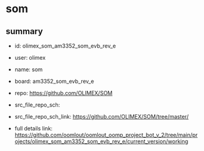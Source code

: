 # som
 
## summary 
* id: olimex_som_am3352_som_evb_rev_e
* user: olimex
* name: som
* board: am3352_som_evb_rev_e
* repo: https://github.com/OLIMEX/SOM



* src_file_repo_sch: 
* src_file_repo_sch_link: https://github.com/OLIMEX/SOM/tree/master/
* full details link: https://github.com/oomlout/oomlout_oomp_project_bot_v_2/tree/main/projects/olimex_som_am3352_som_evb_rev_e/current_version/working  








